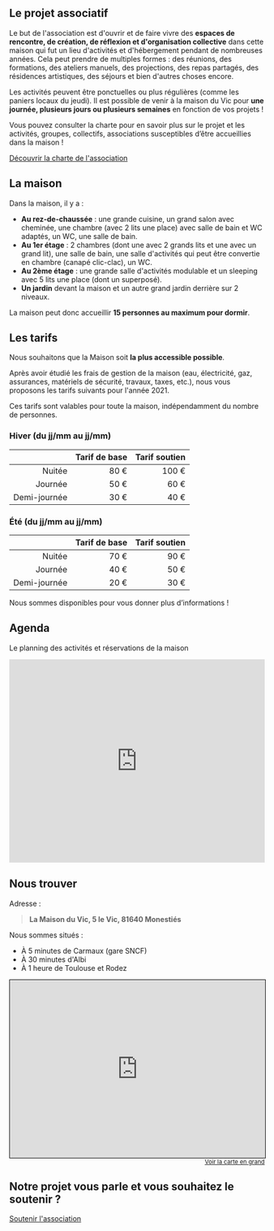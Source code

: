 <span id="projet" />

## Le projet associatif

Le but de l'association est d'ouvrir et de faire vivre des **espaces de rencontre, de création, de réflexion et d'organisation collective** dans cette maison qui fut un lieu d'activités et d'hébergement pendant de nombreuses années. Cela peut prendre de multiples formes : des réunions, des formations, des ateliers manuels, des projections, des repas partagés, des résidences artistiques, des séjours et bien d'autres choses encore.

Les activités peuvent être ponctuelles ou plus régulières (comme les paniers locaux du jeudi). Il est possible de venir à la maison du Vic pour **une journée, plusieurs jours ou plusieurs semaines** en fonction de vos projets !

Vous pouvez consulter la charte pour en savoir plus sur le projet et les activités, groupes, collectifs, associations susceptibles d’être accueillies dans la maison !

[Découvrir la charte de l'association](/charte)

<slot name="photos asso" />

## La maison

Dans la maison, il y a :

- **Au rez-de-chaussée** : une grande cuisine, un grand salon avec cheminée, une chambre (avec 2 lits une place) avec salle de bain et WC adaptés, un WC, une salle de bain.
- **Au 1er étage** : 2 chambres (dont une avec 2 grands lits et une avec un grand lit), une salle de bain, une salle d'activités qui peut être convertie en chambre (canapé clic-clac), un WC.
- **Au 2ème étage** : une grande salle d'activités modulable et un sleeping avec 5 lits une place (dont un superposé).
- **Un jardin** devant la maison et un autre grand jardin derrière sur 2 niveaux.

La maison peut donc accueillir **15 personnes au maximum pour dormir**.

<slot name="photos maison" />

<span id="tarifs" />

## Les tarifs

Nous souhaitons que la Maison soit **la plus accessible possible**.

Après avoir étudié les frais de gestion de la maison (eau, électricité, gaz, assurances, matériels de sécurité, travaux, taxes, etc.), nous vous proposons les tarifs suivants pour l'année 2021.

Ces tarifs sont valables pour toute la maison, indépendamment du nombre de personnes.

### Hiver (du jj/mm au jj/mm)

|              | Tarif de base | Tarif soutien |
| -----------: | ------------: | ------------: |
|       Nuitée |          80 € |         100 € |
|      Journée |          50 € |          60 € |
| Demi-journée |          30 € |          40 € |

### Été (du jj/mm au jj/mm)

|              | Tarif de base | Tarif soutien |
| -----------: | ------------: | ------------: |
|       Nuitée |          70 € |          90 € |
|      Journée |          40 € |          50 € |
| Demi-journée |          20 € |          30 € |

Nous sommes disponibles pour vous donner plus d’informations !

## Agenda

Le planning des activités et réservations de la maison

<iframe src="https://calendar.google.com/calendar/embed?showTitle=0&amp;showPrint=0&amp;showTabs=0&amp;showCalendars=0&amp;showTz=0&amp;height=400&amp;wkst=1&amp;bgcolor=%23ffffff&amp;src=lamaisonduvic%40gmail.com&amp;amp;ctz=Europe%2FParis&amp;color=%230F4B38&amp;" style="border-width:0" scrolling="no" width="100%" height="400" frameborder="0"></iframe>

<span id="lieu" />

## Nous trouver

<div class="colonnes">
<div>
Adresse :

> **La Maison du Vic,
> 5 le Vic,
> 81640 Monestiés**

Nous sommes situés :

- À 5 minutes de Carmaux (gare SNCF)
- À 30 minutes d'Albi
- À 1 heure de Toulouse et Rodez
</div>

<div style="text-align: right" name>
  <iframe width="100%" height="350" frameborder="0" scrolling="no" marginheight="0" marginwidth="0" src="https://www.openstreetmap.org/export/embed.html?bbox=1.5861511230468752%2C43.758200767075934%2C2.638092041015625%2C44.36116948697885&amp;layer=mapnik&amp;marker=44.06045271345171%2C2.11212158203125" style="border: 1px solid black"></iframe><small><a href="https://www.openstreetmap.org/?mlat=44.0605&amp;mlon=2.1121#map=10/44.0605/2.1121">Voir la carte en grand</a></small>
</div>
</div>

## Notre projet vous parle et vous souhaitez le soutenir ?

[Soutenir l'association](https://www.helloasso.com/associations/vic-et-vers-ca/adhesions/bulletin-d-adhesion-a-l-association-vic-et-vers-ca)
